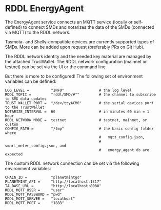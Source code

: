 # RDDL EnergyAgent

The EnergyAgent service connects an MQTT service (locally or self-defined) to connect SMDs and notarizes the data of the SMDs (connected via MQTT) to the RDDL network.

Tasmota- and Shelly-compatible devices are currently supported types of SMDs. More can be added upon request (preferably PRs on Git Hub).

The RDDL network identity and the needed key material are managed by the attached TrustWallet.
The RDDL network configuration (mainnet or testnet) can be set via the UI or the command line.

But there is more to be configured! The following set of environment variables can be defined:

```
LOG_LEVEL =          "INFO"                # the log level
RDDL_TOPIC =         "rddl/SMD/#""         # the channel to subscribe to SMD data updates
TRUST_WALLET_PORT =  "/dev/ttyACM0"        # the serial devices port to the TrustWallet
NOTARIZE_INTERVAL =  60                    # in minutes 60 min = 1 hour
RDDL_NETWORK_MODE =  testnet               # testnet, mainnet, or custom
CONFIG_PATH =        "/tmp"                # the basic config folder where
                                           #   mqtt_config.json, 
                                           #   smart_meter_config.json, and 
                                           #   energy_agent.db are expected
```

The custom RDDL network connection can be set via the following environment variables:

```
CHAIN_ID =           "planetmintgo"
PLANETMINT_API =     "http://localhost:1317"
TA_BASE_URL =        "http://localhost:8080"
RDDL_MQTT_USER =     "user"
RDDL_MQTT_PASSWORD = "pwd"
RDDL_MQTT_SERVER =   "localhost"
RDDL_MQTT_PORT =     "1883"
```
